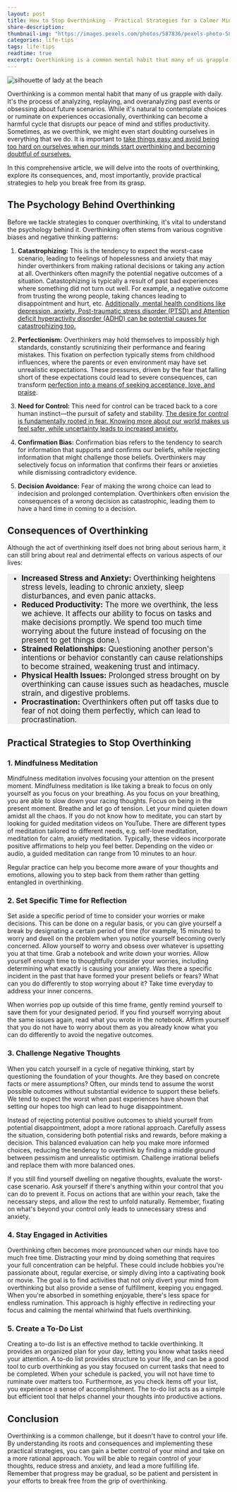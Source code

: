 ```yaml
---
layout: post
title: How to Stop Overthinking - Practical Strategies for a Calmer Mind
share-description: 
thumbnail-img: "https://images.pexels.com/photos/587836/pexels-photo-587836.jpeg"
categories: life-tips
tags: life-tips
readtime: true
excerpt: Overthinking is a common mental habit that many of us grapple with daily. It's the process of analyzing, replaying, and overanalyzing past events or obsessing about future scenarios. While it's natural to contemplate choices or ruminate on experiences occasionally, overthinking can become a harmful cycle that disrupts our peace of mind and stifles productivity. Sometimes, as we overthink, we might even start doubting ourselves in everything that we do.
---
```


![silhouette of lady at the beach](https://images.pexels.com/photos/587836/pexels-photo-587836.jpeg)

Overthinking is a common mental habit that many of us grapple with daily. It's the process of analyzing, replaying, and overanalyzing past events or obsessing about future scenarios. While it's natural to contemplate choices or ruminate on experiences occasionally, overthinking can become a harmful cycle that disrupts our peace of mind and stifles productivity. Sometimes, as we overthink, we might even start doubting ourselves in everything that we do. It is important to [take things easy and avoid being too hard on ourselves when our minds start overthinking and becoming doubtful of ourselves.](https://sliceofpower.com/2022-12-15-how-to-stay-hopeful-in-times-of-doubt/)

In this comprehensive article, we will delve into the roots of overthinking, explore its consequences, and, most importantly, provide practical strategies to help you break free from its grasp.

## The Psychology Behind Overthinking

Before we tackle strategies to conquer overthinking, it's vital to understand the psychology behind it. Overthinking often stems from various cognitive biases and negative thinking patterns:

1. **Catastrophizing:** This is the tendency to expect the worst-case scenario, leading to feelings of hopelessness and anxiety that may hinder overthinkers from making rational decisions or taking any action at all. Overthinkers often magnify the potential negative outcomes of a situation. Catastophizing is typically a result of past bad experiences where something did not turn out well. For example, a negative outcome from trusting the wrong people, taking chances leading to disappointment and hurt, etc.  [Additionally, mental health conditions like depression, anxiety, Post-traumatic stress disorder (PTSD) and Attention deficit hyperactivity disorder (ADHD) can be potential causes for catastrophizing too.](https://www.verywellhealth.com/managing-anxiety-and-catastrophic-thinking-5192375)
    
2. **Perfectionism:** Overthinkers may hold themselves to impossibly high standards, constantly scrutinizing their performance and fearing mistakes. This fixation on perfection typically stems from childhood influences, where the parents or even environment may have set unrealistic expectations. These pressures, driven by the fear that falling short of these expectations could lead to severe consequences, can transform [perfection into a means of seeking acceptance, love, and praise](https://psychcentral.com/blog/imperfect/2015/12/what-causes-perfectionism#2).
    
3. **Need for Control:** This need for control can be traced back to a core human instinct—the pursuit of safety and stability. [The desire for control is fundamentally rooted in fear. Knowing more about our world makes us feel safer, while uncertainty leads to increased anxiety.](https://www.verywellmind.com/letting-go-of-control-can-help-you-enjoy-life-5208817)
    
4. **Confirmation Bias:** Confirmation bias refers to the tendency to search for information that supports and confirms our beliefs, while rejecting information that might challenge those beliefs. Overthinkers may selectively focus on information that confirms their fears or anxieties while dismissing contradictory evidence.
    
5. **Decision Avoidance:** Fear of making the wrong choice can lead to indecision and prolonged contemplation. Overthinkers often envision the consequences of a wrong decision as catastrophic, leading them to have a hard time in coming to a decision.

## Consequences of Overthinking

Although the act of overthinking itself does not bring about serious harm, it can still bring about real and detrimental effects on various aspects of our lives:

<ul class="box-beige" style="background-color: #eee; border-left-color: #717171; font-size: 17px; padding-left:2rem;">
<li><b>Increased Stress and Anxiety:</b> Overthinking heightens stress levels, leading to chronic anxiety, sleep disturbances, and even panic attacks.</li>
    
<li><b>Reduced Productivity:</b> The more we overthink, the less we achieve. It affects our ability to focus on tasks and make decisions promptly. We spend too much time worrying about the future instead of focusing on the present to get things done.\</li>

<li><b>Strained Relationships:</b> Questioning another person's intentions or behavior constantly can cause relationships to become strained, weakening trust and intimacy.

<li><b>Physical Health Issues:</b> Prolonged stress brought on by overthinking can cause issues such as headaches, muscle strain, and digestive problems.</li>

<li><b>Procrastination:</b> Overthinkers often put off tasks due to fear of not doing them perfectly, which can lead to procrastination.</li>
</ul>

## Practical Strategies to Stop Overthinking

### 1. Mindfulness Meditation

Mindfulness meditation involves focusing your attention on the present moment. Mindfulness meditation is like taking a break to focus on only yourself as you focus on your breathing. As you focus on your breathing, you are able to slow down your racing thoughts. Focus on being in the present moment. Breathe and let go of tension. Let your mind quieten down amidst all the chaos.
If you do not know how to meditate, you can start by looking for guided meditation videos on YouTube. There are different types of meditation tailored to different needs, e.g. self-love meditation, meditation for calm, anxiety meditation. Typically, these videos incorporate positive affirmations to help you feel better. Depending on the video or audio, a guided meditation can range from 10 minutes to an hour. 

Regular practice can help you become more aware of your thoughts and emotions, allowing you to step back from them rather than getting entangled in overthinking.

### 2. Set Specific Time for Reflection

Set aside a specific period of time to consider your worries or make decisions. This can be done on a regular basis, or you can give yourself a break by designating a certain period of time (for example, 15 minutes) to worry and dwell on the problem when you notice yourself becoming overly concerned. Allow yourself to worry and obsess over whatever is upsetting you at that time. Grab a notebook and write down your worries. Allow yourself enough time to thoughtfully consider your worries, including determining what exactly is causing your anxiety. Was there a specific incident in the past that have formed your present beliefs or fears? What can you do differently to stop worrying about it? Take time everyday to address your inner concerns.

When worries pop up outside of this time frame, gently remind yourself to save them for your designated period. If you find yourself worrying about the same issues again, read what you wrote in the notebook. Affirm yourself that you do not have to worry about them as you already know what you can do differently to avoid the negative outcomes.

### 3. Challenge Negative Thoughts

When you catch yourself in a cycle of negative thinking, start by questioning the foundation of your thoughts. Are they based on concrete facts or mere assumptions? Often, our minds tend to assume the worst possible outcomes without substantial evidence to support these beliefs. We tend to expect the worst when past experiences have shown that setting our hopes too high can lead to huge disappointment.

Instead of rejecting potential positive outcomes to shield yourself from potential disappointment, adopt a more rational approach. Carefully assess the situation, considering both potential risks and rewards, before making a decision. This balanced evaluation can help you make more informed choices, reducing the tendency to overthink by finding a middle ground between pessimism and unrealistic optimism. Challenge irrational beliefs and replace them with more balanced ones. 

If you still find yourself dwelling on negative thoughts, evaluate the worst-case scenario. Ask yourself if there's anything within your control that you can do to prevent it. Focus on actions that are within your reach, take the necessary steps, and allow the rest to unfold naturally. Remember, fixating on what's beyond your control only leads to unnecessary stress and anxiety.

### 4. Stay Engaged in Activities 

Overthinking often becomes more pronounced when our minds have too much free time. Distracting your mind by doing something that requires your full concentration can be helpful. These could include hobbies you're passionate about, regular exercise, or simply diving into a captivating book or movie. The goal is to find activities that not only divert your mind from overthinking but also provide a sense of fulfillment, keeping you engaged. When you're absorbed in something enjoyable, there's less space for endless rumination. This approach is highly effective in redirecting your focus and calming the mental whirlwind that fuels overthinking.

### 5. Create a To-Do List

Creating a to-do list is an effective method to tackle overthinking. It provides an organized plan for your day, letting you know what tasks need your attention. A to-do list provides structure to your life, and can be a good tool to curb overthinking as you stay focused on current tasks that need to be completed. When your schedule is packed, you will not have time to ruminate over matters too. Furthermore, as you check items off your list, you experience a sense of accomplishment. The to-do list acts as a simple but efficient tool that helps channel your thoughts into productive actions.

## Conclusion

Overthinking is a common challenge, but it doesn't have to control your life. By understanding its roots and consequences and implementing these practical strategies, you can gain a better control of your mind and take on a more rational approach. You will be able to regain control of your thoughts, reduce stress and anxiety, and lead a more fulfilling life. Remember that progress may be gradual, so be patient and persistent in your efforts to break free from the grip of overthinking. 
